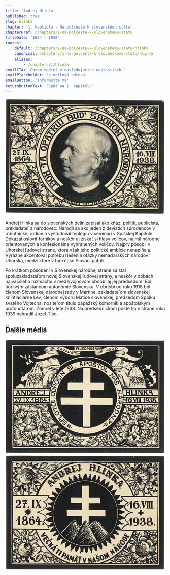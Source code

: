 ```yaml
---
title: 'Andrej Hlinka'
published: true
slug: hlinka
chapter: '1. kaptiola - Na polceste k slovenskému štátu'
chapterHref: /chapters/1-na-polceste-k-slovenskemu-statu
titleDate: '1864 – 1938'
routes:
    default: /chapters/1-na-polceste-k-slovenskemu-statu/hlinka
    canonical: /chapters/1-na-polceste-k-slovenskemu-statu/hlinka
    aliases:
        - /chapters/1/hlinka
emailCTA: 'Chcem vedieť o nasledujúcich udalostiach.'
emailPlaceholder: 'e-mailová adresa'
emailButton: 'informujte ma'
returnButtonText: 'Späť na 1. kapitolu'
---
```


[![Štefan Leonard Kostelníček: Súbor pohľadníc vydaný k úmrtiu Andreja Hlinku. 1938. Malokarpatské múzeum, Pezinok ](SVK_TMP.136.jpg)](http://www.webumenia.sk/dielo/SVK:TMP.136?collection=82)

<span class="drop-cap">A</span>ndrej Hlinka sa do slovenských dejín zapísal ako kňaz, politik, publicista, prekladateľ a národovec. Narodil sa ako jeden z deviatich súrodencov v robotníckej rodine a vyštudoval teológiu v seminári v Spišskej Kapitule. Dokázal osloviť farníkov a neskôr aj získať si hlasy voličov, najmä národne orientovaných a konfesionálne vyhranených voličov. Najprv pôsobil v Uhorskej ľudovej strane, ktorá však jeho politické ambície nenapĺňala. Výrazne akcentoval potrebu riešenia otázky nemaďarských národov Uhorska, medzi ktoré v tom čase Slováci patrili.

Po krátkom pôsobení v Slovenskej národnej strane sa stal spoluzakladateľom novej Slovenskej ľudovej strany, a neskôr v dobách najväčšieho rozmachu v medzivojnovom období aj jej predsedom. Bol horlivým zástancom autonómie Slovenska. V období od roku 1918 bol členom Slovenskej národnej rady v Martine, zakladateľom slovenskej kníhtlačiarne Lev, členom výboru Matice slovenskej, predsedom Spolku svätého Vojtecha, nositeľom titulu pápežský komorník a apoštolským protonotárom. Zomrel v lete 1938. Na predsedníckom poste ho v strane roku 1939 nahradil Jozef Tiso.

## Ďalšie médiá
[![Štefan Leonard Kostelníček: Súbor pohľadníc vydaný k úmrtiu Andreja Hlinku. 1938. Malokarpatské múzeum, Pezinok](SVK_TMP.137.jpg)](http://www.webumenia.sk/dielo/SVK:TMP.137?collection=82)
[![Štefan Leonard Kostelníček: Súbor pohľadníc vydaný k úmrtiu Andreja Hlinku. 1938. Malokarpatské múzeum, Pezinok](SVK_TMP.135.jpg)](http://www.webumenia.sk/dielo/SVK:TMP.135?collection=82)